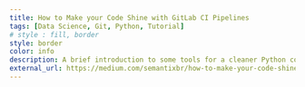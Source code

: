 ```yaml
---
title: How to Make your Code Shine with GitLab CI Pipelines
tags: [Data Science, Git, Python, Tutorial]
# style : fill, border
style: border
color: info
description: A brief introduction to some tools for a cleaner Python code by applying isort, Black, Flake8, and Pylint automatically using GitLab CI Pipelines.
external_url: https://medium.com/semantixbr/how-to-make-your-code-shine-with-gitlab-ci-pipelines-48ade99192d1
---
```

